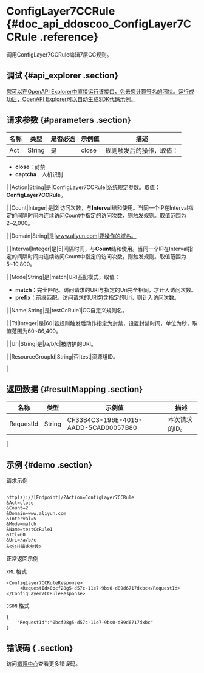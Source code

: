 # ConfigLayer7CCRule {#doc_api_ddoscoo_ConfigLayer7CCRule .reference}

调用ConfigLayer7CCRule编辑7层CC规则。

## 调试 {#api_explorer .section}

[您可以在OpenAPI Explorer中直接运行该接口，免去您计算签名的困扰。运行成功后，OpenAPI Explorer可以自动生成SDK代码示例。](https://api.aliyun.com/#product=ddoscoo&api=ConfigLayer7CCRule&type=RPC&version=2017-12-28)

## 请求参数 {#parameters .section}

|名称|类型|是否必选|示例值|描述|
|--|--|----|---|--|
|Act|String|是|close|规则触发后的操作，取值：

 -   **close**：封禁
-   **captcha**：人机识别

 |
|Action|String|是|ConfigLayer7CCRule|系统规定参数。取值：**ConfigLayer7CCRule**。

 |
|Count|Integer|是|2|访问次数，与**Interval**结和使用。当同一个IP在Interval指定的间隔时间内连续访问Count中指定的访问次数，则触发规则。取值范围为2~2,000。

 |
|Domain|String|是|www.aliyun.com|要操作的域名。

 |
|Interval|Integer|是|5|间隔时间，与**Count**结和使用。当同一个IP在Interval指定的间隔时间内连续访问Count中指定的访问次数，则触发规则。取值范围为5~10,800。

 |
|Mode|String|是|match|URI匹配模式，取值：

 -   **match**：完全匹配。访问请求的URI与指定的Uri完全相同，才计入访问次数。
-   **prefix**：前缀匹配。访问请求的URI包含指定的Uri，则计入访问次数。

 |
|Name|String|是|testCcRule1|CC自定义规则名。

 |
|Ttl|Integer|是|60|若规则触发后动作指定为封禁，设置封禁时间，单位为秒，取值范围为60~86,400。

 |
|Uri|String|是|/a/b/c|被防护的URI。

 |
|ResourceGroupId|String|否|test|资源组ID。

 |

## 返回数据 {#resultMapping .section}

|名称|类型|示例值|描述|
|--|--|---|--|
|RequestId|String|CF33B4C3-196E-4015-AADD-5CAD00057B80|本次请求的ID。

 |

## 示例 {#demo .section}

请求示例

``` {#request_demo}

http(s)://[Endpoint]/?Action=ConfigLayer7CCRule
&Act=close
&Count=2
&Domain=www.aliyun.com
&Interval=5
&Mode=match
&Name=testCcRule1
&Ttl=60
&Uri=/a/b/c
&<公共请求参数>

```

正常返回示例

`XML` 格式

``` {#xml_return_success_demo}
<ConfigLayer7CCRuleResponse>
     <RequestId>0bcf28g5-d57c-11e7-9bs0-d89d6717dxbc</RequestId>
</ConfigLayer7CCRuleResponse>
```

`JSON` 格式

``` {#json_return_success_demo}
{
	"RequestId":"0bcf28g5-d57c-11e7-9bs0-d89d6717dxbc"
}
```

## 错误码 { .section}

访问[错误中心](https://error-center.aliyun.com/status/product/ddoscoo)查看更多错误码。

